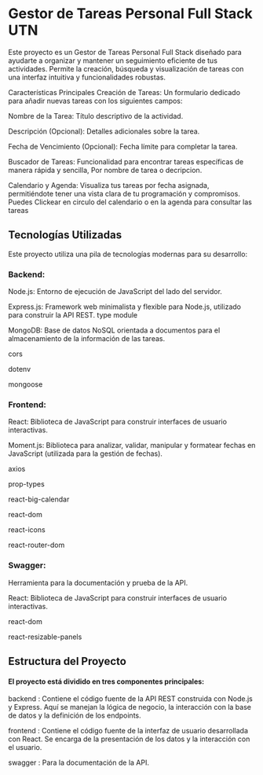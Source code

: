 # Gestor de Tareas Personal Full Stack UTN
Este proyecto es un Gestor de Tareas Personal Full Stack diseñado para ayudarte a organizar y mantener un seguimiento eficiente de tus actividades. Permite la creación, búsqueda y visualización de tareas con una interfaz intuitiva y funcionalidades robustas.

Características Principales
Creación de Tareas: Un formulario dedicado para añadir nuevas tareas con los siguientes campos:

Nombre de la Tarea: Título descriptivo de la actividad.

Descripción (Opcional): Detalles adicionales sobre la tarea. 

Fecha de Vencimiento (Opcional): Fecha límite para completar la tarea.

Buscador de Tareas: Funcionalidad para encontrar tareas específicas de manera rápida y sencilla, Por nombre de tarea o decripcion.

Calendario y Agenda: Visualiza tus tareas por fecha asignada, permitiéndote tener una vista clara de tu programación y compromisos.
Puedes Clickear en circulo del calendario o en la agenda para consultar las tareas 

## Tecnologías Utilizadas
Este proyecto utiliza una pila de tecnologías modernas para su desarrollo:

### Backend:

Node.js: Entorno de ejecución de JavaScript del lado del servidor. 

Express.js: Framework web minimalista y flexible para Node.js, utilizado para construir la API REST. type module

MongoDB: Base de datos NoSQL orientada a documentos para el almacenamiento de la información de las tareas.

   cors

   dotenv

   mongoose

### Frontend:

React: Biblioteca de JavaScript para construir interfaces de usuario interactivas.

Moment.js: Biblioteca para analizar, validar, manipular y formatear fechas en JavaScript (utilizada para la gestión de fechas).

axios

prop-types

react-big-calendar

react-dom

react-icons

react-router-dom


### Swagger:
Herramienta para la documentación y prueba de la API.

React: Biblioteca de JavaScript para construir interfaces de usuario interactivas.

react-dom

react-resizable-panels


## Estructura del Proyecto
#### El proyecto está dividido en tres componentes principales:

backend : Contiene el código fuente de la API REST construida con Node.js y Express. Aquí se manejan la lógica de negocio, la interacción con la base de datos y la definición de los endpoints.

frontend : Contiene el código fuente de la interfaz de usuario desarrollada con React. Se encarga de la presentación de los datos y la interacción con el usuario.

swagger : Para la documentación de la API.